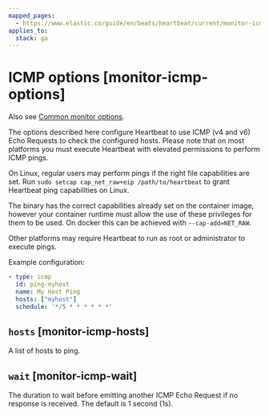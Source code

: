 ```yaml
---
mapped_pages:
  - https://www.elastic.co/guide/en/beats/heartbeat/current/monitor-icmp-options.html
applies_to:
  stack: ga
---
```


# ICMP options [monitor-icmp-options]

Also see [Common monitor options](/reference/heartbeat/monitor-options.md).

The options described here configure Heartbeat to use ICMP (v4 and v6) Echo Requests to check the configured hosts. Please note that on most platforms you must execute Heartbeat with elevated permissions to perform ICMP pings.

On Linux, regular users may perform pings if the right file capabilities are set. Run `sudo setcap cap_net_raw+eip /path/to/heartbeat` to  grant Heartbeat ping capabilities on Linux.

The binary has the correct capabilities already set on the container image, however your container runtime must allow the use of these privileges for them to be used. On docker this can be achieved with `--cap-add=NET_RAW`.

Other platforms may require Heartbeat to run as root or administrator to execute pings.

Example configuration:

```yaml
- type: icmp
  id: ping-myhost
  name: My Host Ping
  hosts: ["myhost"]
  schedule: '*/5 * * * * * *'
```


## `hosts` [monitor-icmp-hosts]

A list of hosts to ping.


## `wait` [monitor-icmp-wait]

The duration to wait before emitting another ICMP Echo Request if no response is received. The default is 1 second (1s).

